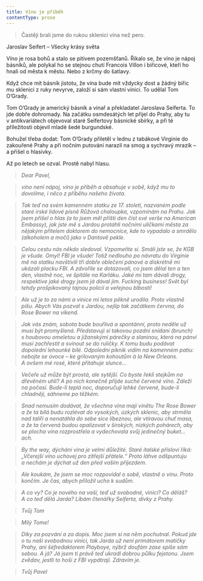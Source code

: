 ```yaml
---
title: Víno je příběh
contentType: prose
---
```


> Častěji brali jsme do rukou sklenici vína než pero.

Jaroslav Seifert – Všecky krásy světa

Víno je rosa bohů a stalo se pitivem pozemšťanů. Říkalo se, že víno je nápoj básníků, ale polykal ho se stejnou chutí Francois Villon i biřicové, kteří ho hnali od města k městu. Nebo z krčmy do šatlavy.

Když chce mít básník jistotu, že vína bude mít vždycky dost a žádný biřic mu sklenici z ruky nevyrve, založí si sám vlastní vinici. To udělal Tom O’Grady.

Tom O’Grady je americký básník a vinař a překladatel Jaroslava Seiferta. To jde dobře dohromady. Na začátku osmdesátých let přijel do Prahy, aby tu v antikvariátech objevoval staré Seifertovy básnické sbírky, a při té příležitosti objevil mladé šedé burgundské.

Bohužel třeba dodat: Tom O’Grady přiletěl v lednu z tabákové Virginie do zakouřené Prahy a při nočním putování narazil na smog a sychravý mrazík – a přišel o hlasivky.

Až po letech se ozval. Prostě nabyl hlasu.

> _Dear Pavel,_

> _víno není nápoj, víno je příběh a obsahuje v sobě, když mu to dovolíme, i něco z příběhu našeho života._

> _Tak teď na svém kamenném statku ze 17. století, nazvaném podle staré irské lidové písně Růžová chaloupka, vzpomínám na Prahu. Jak jsem přišel o hlas (a to jsem měl příští den číst své verše na American Embassy), jak jste mě s Jardou protáhli nočními uličkami města za nějakým přítelem doktorem do nemocnice, kde to vypadalo a smrdělo (alkoholem a močí) jako v Dantově pekle._

> _Celou cestu nás někdo sledoval. Vzpomeňte si. Smáli jste se, že KGB je všude. Omyl! FBI je všude! Totiž nedlouho po návratu do Virginie mě na statku navštívili tři dobře oblečení pánové a diskrétně mi ukázali placku FBI. A zdvořile se dotazovali, co jsem dělal ten a ten den, vlastně noc, ve špitále na Karláku. Jaké mi tam dávali drogy, respektive jaké drogy jsem já dával jim. Fucking business! Svět byl tehdy prošpikovaný tajnou policií a veřejnou blbostí!_

> _Ale už je to za námi a vinice mi letos pěkně urodila. Proto vlastně píšu. Abych Vás pozval s Jardou, nejlíp tak začátkem června, do Rose Bower na víkend._

> _Jak vás znám, sobota bude bouřlivá a spontánní, proto neděle už musí být promyšlená. Představuji si takovou pozdní snídani (brunch) s houbovou omeletou a jižanskými párečky a slaninou, která na pánvi musí zachřestit a svinout se do ruličky. K tomu budu podávat dopolední lehounké bílé. Odpolední piknik vidím na kamenném patiu: nebojte se ovoce – ke grilovaným kohoutům à la New Orleans. A ovšem mé rosé, které přitahuje slunce…_

> _Večeře už může být prostá, ale sytější. Co byste řekli stejkům na dřevěném uhlí? A po nich konečně přijde suché červené víno. Záleží na počasí. Bude-li teplá noc, doporučuji lehké červené, bude-li chladněji, sáhneme po těžkém._

> _Snad nemusím dodávat, že všechna vína mají vinětu The Rose Bower a že ta bílá budu rozlévat do vysokých, úzkých sklenic, aby strměla nad talíři a nenatáhla do sebe sice líbeznou, ale vtíravou chuť masa, a že ta červená budou opalizovat v širokých, nízkých pohárech, aby se plocha vína rozprostřela a vydechovala svůj jedinečný buket… ach._

> _By the way, dýchání vína je velmi důležité. Staré italské přísloví říká: „Včerejší víno uchovej pro zítřejší přátele.“ Proto láhve odšpuntuju a nechám je dýchat už den před vaším příjezdem._

> _Ale koukám, že jsem se moc rozpovídal o sobě, vlastně o vínu. Proto končím. Je čas, abych přiložil ucho k sudům._

> _A co vy? Co je nového na vaší, teď už svobodné, vinici? Co děláš? A co teď dělá Jarda? Líbám čtenářky Seiferta, dívky z Prahy._

> _Tvůj Tom_

> _Milý Tome!_

> _Díky za pozvání a za dopis. Moc jsem si na něm pochutnal. Pokud jde o tu naši svobodnou vinici, tak Jarda už není primátorem matičky Prahy, ani šéfredaktorem Playboye, nýbrž doufám zase spíše sám sebou. A já? Já jsem ti právě teď ukradl dobrou půlku fejetonu. Jsem zvědav, jestli to hoši z FBI vypátrají. Zdravím je._

> _Tvůj Pavel_
